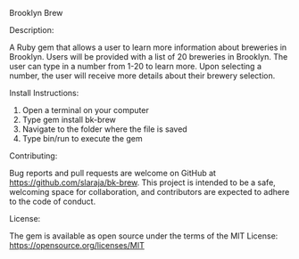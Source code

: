 Brooklyn Brew

Description: 

A Ruby gem that allows a user to learn more information about breweries in Brooklyn. Users will be provided with a list of 20 breweries in Brooklyn. The user can type in a number from 1-20 to learn more. Upon selecting a number, the user will receive more details about their brewery selection.

Install Instructions:

1. Open a terminal on your computer
2. Type gem install bk-brew
3. Navigate to the folder where the file is saved
4. Type bin/run to execute the gem

Contributing:

Bug reports and pull requests are welcome on GitHub at https://github.com/slaraja/bk-brew. This project is intended to be a safe, welcoming space for collaboration, and contributors are expected to adhere to the code of conduct.

License:

The gem is available as open source under the terms of the MIT License: https://opensource.org/licenses/MIT
